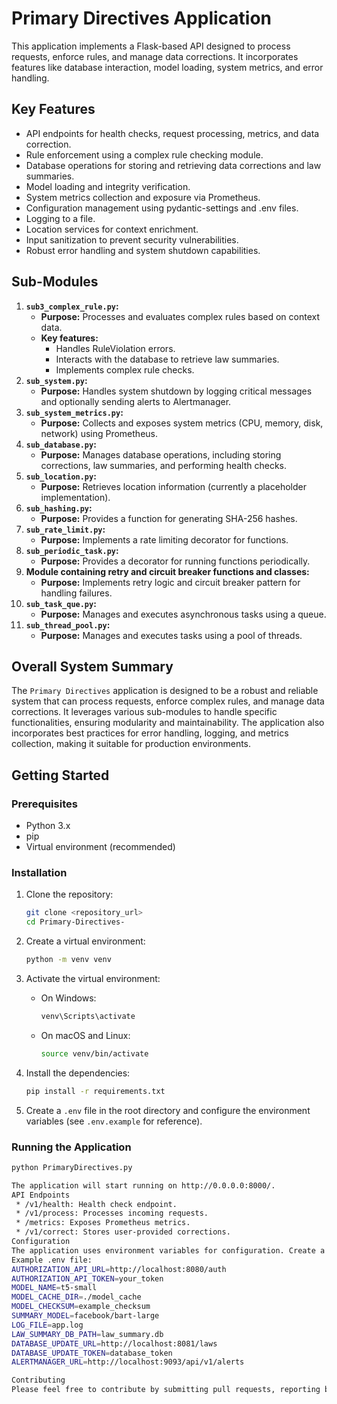# Primary Directives Application

This application implements a Flask-based API designed to process requests, enforce rules, and manage data corrections. It incorporates features like database interaction, model loading, system metrics, and error handling.

## Key Features

-   API endpoints for health checks, request processing, metrics, and data correction.
-   Rule enforcement using a complex rule checking module.
-   Database operations for storing and retrieving data corrections and law summaries.
-   Model loading and integrity verification.
-   System metrics collection and exposure via Prometheus.
-   Configuration management using pydantic-settings and .env files.
-   Logging to a file.
-   Location services for context enrichment.
-   Input sanitization to prevent security vulnerabilities.
-   Robust error handling and system shutdown capabilities.

## Sub-Modules

1.  **`sub3_complex_rule.py`:**
    * **Purpose:** Processes and evaluates complex rules based on context data.
    * **Key features:**
        * Handles RuleViolation errors.
        * Interacts with the database to retrieve law summaries.
        * Implements complex rule checks.
2.  **`sub_system.py`:**
    * **Purpose:** Handles system shutdown by logging critical messages and optionally sending alerts to Alertmanager.
3.  **`sub_system_metrics.py`:**
    * **Purpose:** Collects and exposes system metrics (CPU, memory, disk, network) using Prometheus.
4.  **`sub_database.py`:**
    * **Purpose:** Manages database operations, including storing corrections, law summaries, and performing health checks.
5.  **`sub_location.py`:**
    * **Purpose:** Retrieves location information (currently a placeholder implementation).
6.  **`sub_hashing.py`:**
    * **Purpose:** Provides a function for generating SHA-256 hashes.
7.  **`sub_rate_limit.py`:**
    * **Purpose:** Implements a rate limiting decorator for functions.
8.  **`sub_periodic_task.py`:**
    * **Purpose:** Provides a decorator for running functions periodically.
9.  **Module containing retry and circuit breaker functions and classes:**
    * **Purpose:** Implements retry logic and circuit breaker pattern for handling failures.
10. **`sub_task_que.py`:**
    * **Purpose:** Manages and executes asynchronous tasks using a queue.
11. **`sub_thread_pool.py`:**
    * **Purpose:** Manages and executes tasks using a pool of threads.

## Overall System Summary

The `Primary Directives` application is designed to be a robust and reliable system that can process requests, enforce complex rules, and manage data corrections. It leverages various sub-modules to handle specific functionalities, ensuring modularity and maintainability. The application also incorporates best practices for error handling, logging, and metrics collection, making it suitable for production environments.

## Getting Started

### Prerequisites

-   Python 3.x
-   pip
-   Virtual environment (recommended)

### Installation

1.  Clone the repository:

    ```bash
    git clone <repository_url>
    cd Primary-Directives-
    ```

2.  Create a virtual environment:

    ```bash
    python -m venv venv
    ```

3.  Activate the virtual environment:

    -   On Windows:

        ```bash
        venv\Scripts\activate
        ```

    -   On macOS and Linux:

        ```bash
        source venv/bin/activate
        ```

4.  Install the dependencies:

    ```bash
    pip install -r requirements.txt
    ```

5.  Create a `.env` file in the root directory and configure the environment variables (see `.env.example` for reference).

### Running the Application

```bash
python PrimaryDirectives.py

The application will start running on http://0.0.0.0:8000/.
API Endpoints
 * /v1/health: Health check endpoint.
 * /v1/process: Processes incoming requests.
 * /metrics: Exposes Prometheus metrics.
 * /v1/correct: Stores user-provided corrections.
Configuration
The application uses environment variables for configuration. Create a .env file in the root directory and set the required variables. (e.g. sample.env)
Example .env file:
AUTHORIZATION_API_URL=http://localhost:8080/auth
AUTHORIZATION_API_TOKEN=your_token
MODEL_NAME=t5-small
MODEL_CACHE_DIR=./model_cache
MODEL_CHECKSUM=example_checksum
SUMMARY_MODEL=facebook/bart-large
LOG_FILE=app.log
LAW_SUMMARY_DB_PATH=law_summary.db
DATABASE_UPDATE_URL=http://localhost:8081/laws
DATABASE_UPDATE_TOKEN=database_token
ALERTMANAGER_URL=http://localhost:9093/api/v1/alerts

Contributing
Please feel free to contribute by submitting pull requests, reporting bugs, or suggesting enhancements.
